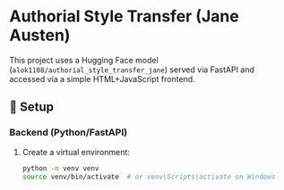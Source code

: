 
# Authorial Style Transfer (Jane Austen)

This project uses a Hugging Face model (`alok1108/authorial_style_transfer_jane`) served via FastAPI and accessed via a simple HTML+JavaScript frontend.

## 🔧 Setup

### Backend (Python/FastAPI)

1. Create a virtual environment:

   ```bash
   python -m venv venv
   source venv/bin/activate  # or venv\Scripts\activate on Windows
